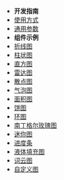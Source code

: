 * **开发指南**
 * [使用方式](guide.md)
 * [通用参数](explanation.md)
* **组件示例**
 * [折线图](line.md)
 * [柱状图](column.md)
 * [直方图](histogram.md)
 * [雷达图](radar.md)
 * [散点图](point.md)
 * [气泡图](bubble.md)
 * [面积图](area.md)
 * [饼图](pie.md)
 * [环图](ring.md)
 * [南丁格尔玫瑰图](nightingale.md)
 * [迷你图](sparkline.md)
 * [进度条](progress.md)
 * [液体填充图](liquidfill.md)
 * [词云图](wordcloud.md)
 * [自定义图](custom.md)